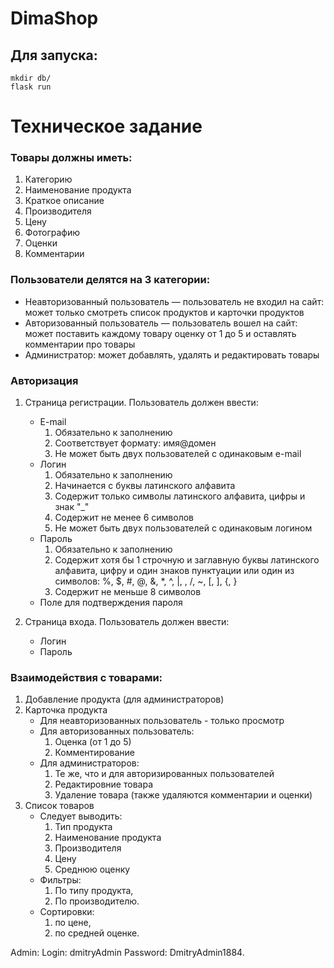 # DimaShop

## Для запуска:

``` 
mkdir db/
flask run
```

# Техническое задание

### Товары должны иметь:

1. Категорию
2. Наименование продукта
3. Краткое описание
4. Производителя
5. Цену
6. Фотографию
7. Оценки
8. Комментарии

### Пользователи делятся на 3 категории:

- Неавторизованный пользователь — пользователь не входил на сайт: может только смотреть список продуктов и карточки
  продуктов
- Авторизованный пользователь — пользователь вошел на сайт: может поставить каждому товару оценку от 1 до 5 и оставлять
  комментарии про товары
- Администратор: может добавлять, удалять и редактировать товары

### Авторизация

1. Страница регистрации. Пользователь должен ввести:
    - E-mail
        1. Обязательно к заполнению
        2. Соответствует формату: имя@домен
        3. Не может быть двух пользователей с одинаковым e-mail
    - Логин
        1. Обязательно к заполнению
        2. Начинается с буквы латинского алфавита
        3. Содержит только символы латинского алфавита, цифры и знак "_"
        4. Содержит не менее 6 символов
        5. Не может быть двух пользователей с одинаковым логином
    - Пароль
        1. Обязательно к заполнению
        2. Содержит хотя бы 1 строчную и заглавную буквы латинского алфавита, цифру и один знаков пунктуации или один из
           символов: %, $, #, @, &, *, ^, |, \, /, ~, [, ], {, }
        3. Содержит не меньше 8 символов
    - Поле для подтверждения пароля

2. Страница входа. Пользователь должен ввести:
    - Логин
    - Пароль

### Взаимодействия с товарами:

1. Добавление продукта (для администраторов)
2. Карточка продукта
    - Для неавторизованных пользователь - только просмотр
    - Для авторизованных пользователь:
        1. Оценка (от 1 до 5)
        2. Комментирование
    - Для администраторов:
        1. Те же, что и для авторизированных пользователей
        2. Редактировние товара
        3. Удаление товара (также удаляются комментарии и оценки)
3. Список товаров
    - Следует выводить:
        1. Тип продукта
        2. Наименование продукта
        3. Производителя
        4. Цену
        5. Среднюю оценку
    - Фильтры:
        1. По типу продукта,
        2. По производителю.
    - Сортировки:
        1. по цене,
        2. по средней оценке.


Admin:
  Login: dmitryAdmin
  Password: DmitryAdmin1884.
